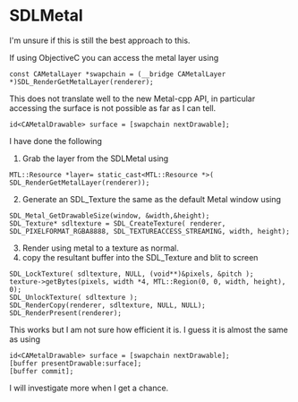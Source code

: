 # SDLMetal

I'm unsure if this is still the best approach to this.

If using ObjectiveC you can access the metal layer using

```    
const CAMetalLayer *swapchain = (__bridge CAMetalLayer *)SDL_RenderGetMetalLayer(renderer);
```

This does not translate well to the new Metal-cpp API, in particular accessing the surface is not possible as far as I can tell.

```
id<CAMetalDrawable> surface = [swapchain nextDrawable];
```

I have done the following 

1. Grab the layer from the SDLMetal using 

```MTL::Resource *layer= static_cast<MTL::Resource *>( SDL_RenderGetMetalLayer(renderer));```

2. Generate an SDL_Texture the same as the default Metal window using 

```
SDL_Metal_GetDrawableSize(window, &width,&height);
SDL_Texture* sdltexture = SDL_CreateTexture( renderer, SDL_PIXELFORMAT_RGBA8888, SDL_TEXTUREACCESS_STREAMING, width, height);
```

3. Render using metal to a texture as normal.
4. copy the resultant buffer into the SDL_Texture and blit to screen

```
SDL_LockTexture( sdltexture, NULL, (void**)&pixels, &pitch );
texture->getBytes(pixels, width *4, MTL::Region(0, 0, width, height), 0);
SDL_UnlockTexture( sdltexture );
SDL_RenderCopy(renderer, sdltexture, NULL, NULL);
SDL_RenderPresent(renderer);
```

This works but I am not sure how efficient it is. I guess it is almost the same as using

```
id<CAMetalDrawable> surface = [swapchain nextDrawable];
[buffer presentDrawable:surface];
[buffer commit];
```

I will investigate more when I get a chance.